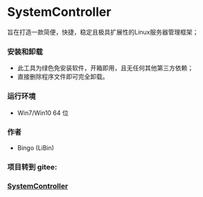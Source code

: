 # SystemController

旨在打造一款简便，快捷，稳定且极具扩展性的Linux服务器管理框架；

### 安装和卸载
 * 此工具为绿色免安装软件，开箱即用，且无任何其他第三方依赖；
 * 直接删除程序文件即可完全卸载。

### 运行环境 
 * Win7/Win10 64 位

### 作者
 * Bingo (LiBin)

### 项目转到 gitee: 
### [SystemController](https://gitee.com/BingoBrother/SystemController)

